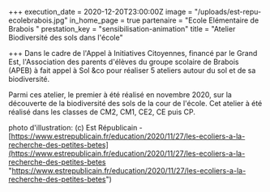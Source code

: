+++
execution_date = 2020-12-20T23:00:00Z
image = "/uploads/est-repu-ecolebrabois.jpg"
in_home_page = true
partenaire = "Ecole Elémentaire de Brabois "
prestation_key = "sensibilisation-animation"
title = "Atelier Biodiversité des sols dans l'école"

+++
Dans le cadre de l'Appel à Initiatives Citoyennes, financé par le Grand Est, l'Association des parents d'élèves du groupe scolaire de Brabois (APEB) à fait appel à Sol &co pour réaliser 5 ateliers autour du sol et de sa biodiversité.

Parmi ces atelier, le premier à été réalisé en novembre 2020, sur la découverte de la biodiversité des sols de la cour de l'école. Cet atelier à été réalisé dans les classes de CM2, CM1, CE2, CE puis CP.

photo d'illustration: (c) Est Républicain - [https://www.estrepublicain.fr/education/2020/11/27/les-ecoliers-a-la-recherche-des-petites-betes](https://www.estrepublicain.fr/education/2020/11/27/les-ecoliers-a-la-recherche-des-petites-betes "https://www.estrepublicain.fr/education/2020/11/27/les-ecoliers-a-la-recherche-des-petites-betes")
